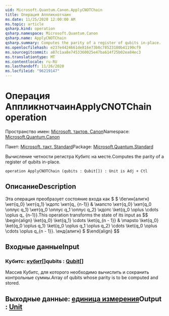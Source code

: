 ```yaml
---
uid: Microsoft.Quantum.Canon.ApplyCNOTChain
title: Операция Аппликнотчаин
ms.date: 11/25/2020 12:00:00 AM
ms.topic: article
qsharp.kind: operation
qsharp.namespace: Microsoft.Quantum.Canon
qsharp.name: ApplyCNOTChain
qsharp.summary: Computes the parity of a register of qubits in-place.
ms.openlocfilehash: e237e4424661de816e73b0c78523180b41190cf9
ms.sourcegitcommit: a87c1aa8e7453360025e47ba614f25b02ea84ec3
ms.translationtype: MT
ms.contentlocale: ru-RU
ms.lasthandoff: 11/26/2020
ms.locfileid: "96219147"
---
```

# <a name="applycnotchain-operation"></a><span data-ttu-id="ce605-102">Операция Аппликнотчаин</span><span class="sxs-lookup"><span data-stu-id="ce605-102">ApplyCNOTChain operation</span></span>

<span data-ttu-id="ce605-103">Пространство имен: [Microsoft. тактов. Canon](xref:Microsoft.Quantum.Canon)</span><span class="sxs-lookup"><span data-stu-id="ce605-103">Namespace: [Microsoft.Quantum.Canon](xref:Microsoft.Quantum.Canon)</span></span>

<span data-ttu-id="ce605-104">Пакет: [Microsoft. такт. Standard](https://nuget.org/packages/Microsoft.Quantum.Standard)</span><span class="sxs-lookup"><span data-stu-id="ce605-104">Package: [Microsoft.Quantum.Standard](https://nuget.org/packages/Microsoft.Quantum.Standard)</span></span>


<span data-ttu-id="ce605-105">Вычисление четности регистра Кубитс на месте.</span><span class="sxs-lookup"><span data-stu-id="ce605-105">Computes the parity of a register of qubits in-place.</span></span>

```qsharp
operation ApplyCNOTChain (qubits : Qubit[]) : Unit is Adj + Ctl
```


## <a name="description"></a><span data-ttu-id="ce605-106">Описание</span><span class="sxs-lookup"><span data-stu-id="ce605-106">Description</span></span>

<span data-ttu-id="ce605-107">Эта операция преобразует состояние входа как $ $ \бегин{алигн} \кет{q_0} \кет{q_1} \кдотс \кет{q_ {n-1}} & \мапсто \кет{q_0} \кет{q_0 \оплус q_1} \кет{q_0 \оплус q_1 \оплус q_2} \кдотс \ket{q_0 \oplus \cdots \oplus q_ {n-1}}.</span><span class="sxs-lookup"><span data-stu-id="ce605-107">This operation transforms the state of its input as $$ \begin{align} \ket{q_0} \ket{q_1} \cdots \ket{q_{n - 1}} & \mapsto \ket{q_0} \ket{q_0 \oplus q_1} \ket{q_0 \oplus q_1 \oplus q_2} \cdots \ket{q_0 \oplus \cdots \oplus q_{n - 1}}.</span></span>
<span data-ttu-id="ce605-108">\енд{алигн} $ $</span><span class="sxs-lookup"><span data-stu-id="ce605-108">\end{align} $$</span></span>

## <a name="input"></a><span data-ttu-id="ce605-109">Входные данные</span><span class="sxs-lookup"><span data-stu-id="ce605-109">Input</span></span>

### <a name="qubits--qubit"></a><span data-ttu-id="ce605-110">Кубитс: [кубит](xref:microsoft.quantum.lang-ref.qubit)[]</span><span class="sxs-lookup"><span data-stu-id="ce605-110">qubits : [Qubit](xref:microsoft.quantum.lang-ref.qubit)[]</span></span>

<span data-ttu-id="ce605-111">Массив Кубитс, для которого необходимо вычислить и сохранить контрольные суммы.</span><span class="sxs-lookup"><span data-stu-id="ce605-111">Array of qubits whose parity is to be computed and stored.</span></span>



## <a name="output--unit"></a><span data-ttu-id="ce605-112">Выходные данные: [единица измерения](xref:microsoft.quantum.lang-ref.unit)</span><span class="sxs-lookup"><span data-stu-id="ce605-112">Output : [Unit](xref:microsoft.quantum.lang-ref.unit)</span></span>

